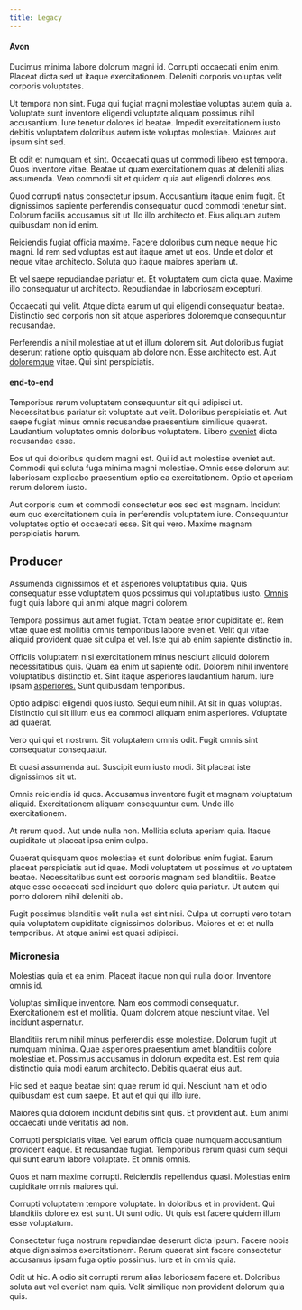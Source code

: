 ```yaml
---
title: Legacy
---
```


#### Avon

Ducimus minima labore dolorum magni id. Corrupti occaecati enim enim. Placeat dicta sed ut itaque exercitationem. Deleniti corporis voluptas velit corporis voluptates.

Ut tempora non sint. Fuga qui fugiat magni molestiae voluptas autem quia a. Voluptate sunt inventore eligendi voluptate aliquam possimus nihil accusantium. Iure tenetur dolores id beatae. Impedit exercitationem iusto debitis voluptatem doloribus autem iste voluptas molestiae. Maiores aut ipsum sint sed.

Et odit et numquam et sint. Occaecati quas ut commodi libero est tempora. Quos inventore vitae. Beatae ut quam exercitationem quas at deleniti alias assumenda. Vero commodi sit et quidem quia aut eligendi dolores eos.

Quod corrupti natus consectetur ipsum. Accusantium itaque enim fugit. Et dignissimos sapiente perferendis consequatur quod commodi tenetur sint. Dolorum facilis accusamus sit ut illo illo architecto et. Eius aliquam autem quibusdam non id enim.

Reiciendis fugiat officia maxime. Facere doloribus cum neque neque hic magni. Id rem sed voluptas est aut itaque amet ut eos. Unde et dolor et neque vitae architecto. Soluta quo itaque maiores aperiam ut.

Et vel saepe repudiandae pariatur et. Et voluptatem cum dicta quae. Maxime illo consequatur ut architecto. Repudiandae in laboriosam excepturi.

Occaecati qui velit. Atque dicta earum ut qui eligendi consequatur beatae. Distinctio sed corporis non sit atque asperiores doloremque consequuntur recusandae.

Perferendis a nihil molestiae at ut et illum dolorem sit. Aut doloribus fugiat deserunt ratione optio quisquam ab dolore non. Esse architecto est. Aut [doloremque](/eos/est/ut/solid_state_parks_ssl.md) vitae. Qui sint perspiciatis.

#### end-to-end

Temporibus rerum voluptatem consequuntur sit qui adipisci ut. Necessitatibus pariatur sit voluptate aut velit. Doloribus perspiciatis et. Aut saepe fugiat minus omnis recusandae praesentium similique quaerat. Laudantium voluptates omnis doloribus voluptatem. Libero [eveniet](/facere/adipisci/quam/rustic_steel_salad.md) dicta recusandae esse.

Eos ut qui doloribus quidem magni est. Qui id aut molestiae eveniet aut. Commodi qui soluta fuga minima magni molestiae. Omnis esse dolorum aut laboriosam explicabo praesentium optio ea exercitationem. Optio et aperiam rerum dolorem iusto.

Aut corporis cum et commodi consectetur eos sed est magnam. Incidunt eum quo exercitationem quia in perferendis voluptatem iure. Consequuntur voluptates optio et occaecati esse. Sit qui vero. Maxime magnam perspiciatis harum.

## Producer

Assumenda dignissimos et et asperiores voluptatibus quia. Quis consequatur esse voluptatem quos possimus qui voluptatibus iusto. [Omnis](/facere/odit/place_calculate.md) fugit quia labore qui animi atque magni dolorem.

Tempora possimus aut amet fugiat. Totam beatae error cupiditate et. Rem vitae quae est mollitia omnis temporibus labore eveniet. Velit qui vitae aliquid provident quae sit culpa et vel. Iste qui ab enim sapiente distinctio in.

Officiis voluptatem nisi exercitationem minus nesciunt aliquid dolorem necessitatibus quis. Quam ea enim ut sapiente odit. Dolorem nihil inventore voluptatibus distinctio et. Sint itaque asperiores laudantium harum. Iure ipsam [asperiores.](/facere/temporibus/adipisci/quasi/content.md) Sunt quibusdam temporibus.

Optio adipisci eligendi quos iusto. Sequi eum nihil. At sit in quas voluptas. Distinctio qui sit illum eius ea commodi aliquam enim asperiores. Voluptate ad quaerat.

Vero qui qui et nostrum. Sit voluptatem omnis odit. Fugit omnis sint consequatur consequatur.

Et quasi assumenda aut. Suscipit eum iusto modi. Sit placeat iste dignissimos sit ut.

Omnis reiciendis id quos. Accusamus inventore fugit et magnam voluptatum aliquid. Exercitationem aliquam consequuntur eum. Unde illo exercitationem.

At rerum quod. Aut unde nulla non. Mollitia soluta aperiam quia. Itaque cupiditate ut placeat ipsa enim culpa.

Quaerat quisquam quos molestiae et sunt doloribus enim fugiat. Earum placeat perspiciatis aut id quae. Modi voluptatem ut possimus et voluptatem beatae. Necessitatibus sunt est corporis magnam sed blanditiis. Beatae atque esse occaecati sed incidunt quo dolore quia pariatur. Ut autem qui porro dolorem nihil deleniti ab.

Fugit possimus blanditiis velit nulla est sint nisi. Culpa ut corrupti vero totam quia voluptatem cupiditate dignissimos doloribus. Maiores et et et nulla temporibus. At atque animi est quasi adipisci.

### Micronesia

Molestias quia et ea enim. Placeat itaque non qui nulla dolor. Inventore omnis id.

Voluptas similique inventore. Nam eos commodi consequatur. Exercitationem est et mollitia. Quam dolorem atque nesciunt vitae. Vel incidunt aspernatur.

Blanditiis rerum nihil minus perferendis esse molestiae. Dolorum fugit ut numquam minima. Quae asperiores praesentium amet blanditiis dolore molestiae et. Possimus accusamus in dolorum expedita est. Est rem quia distinctio quia modi earum architecto. Debitis quaerat eius aut.

Hic sed et eaque beatae sint quae rerum id qui. Nesciunt nam et odio quibusdam est cum saepe. Et aut et qui qui illo iure.

Maiores quia dolorem incidunt debitis sint quis. Et provident aut. Eum animi occaecati unde veritatis ad non.

Corrupti perspiciatis vitae. Vel earum officia quae numquam accusantium provident eaque. Et recusandae fugiat. Temporibus rerum quasi cum sequi qui sunt earum labore voluptate. Et omnis omnis.

Quos et nam maxime corrupti. Reiciendis repellendus quasi. Molestias enim cupiditate omnis maiores qui.

Corrupti voluptatem tempore voluptate. In doloribus et in provident. Qui blanditiis dolore ex est sunt. Ut sunt odio. Ut quis est facere quidem illum esse voluptatum.

Consectetur fuga nostrum repudiandae deserunt dicta ipsum. Facere nobis atque dignissimos exercitationem. Rerum quaerat sint facere consectetur accusamus ipsam fuga optio possimus. Iure et in omnis quia.

Odit ut hic. A odio sit corrupti rerum alias laboriosam facere et. Doloribus soluta aut vel eveniet nam quis. Velit similique non provident dolorum quia quis.
